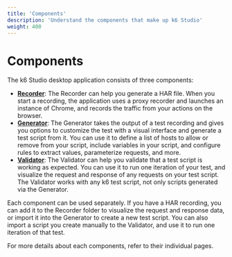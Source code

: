 ```yaml
---
title: 'Components'
description: 'Understand the components that make up k6 Studio'
weight: 400
---
```


# Components

The k6 Studio desktop application consists of three components:

- [**Recorder**](https://grafana.com/docs/k6-studio/components/test-recorder/): The Recorder can help you generate a HAR file. When you start a recording, the application uses a proxy recorder and launches an instance of Chrome, and records the traffic from your actions on the browser.
- [**Generator**](https://grafana.com/docs/k6-studio/components/test-generator/): The Generator takes the output of a test recording and gives you options to customize the test with a visual interface and generate a test script from it. You can use it to define a list of hosts to allow or remove from your script, include variables in your script, and configure rules to extract values, parameterize requests, and more.
- [**Validator**](https://grafana.com/docs/k6-studio/components/test-validator/): The Validator can help you validate that a test script is working as expected. You can use it to run one iteration of your test, and visualize the request and response of any requests on your test script. The Validator works with any k6 test script, not only scripts generated via the Generator.

Each component can be used separately. If you have a HAR recording, you can add it to the Recorder folder to visualize the request and response data, or import it into the Generator to create a new test script. You can also import a script you create manually to the Validator, and use it to run one iteration of that test.

For more details about each components, refer to their individual pages.
